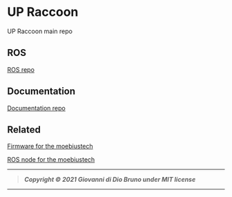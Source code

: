 # UP Raccoon
UP Raccoon main repo

## ROS
[ROS repo](https://github.com/gbr1/raccoon_ros)

## Documentation
[Documentation repo](https://github.com/gbr1/raccoon_docs)

## Related
[Firmware for the moebiustech](https://github.com/gbr1/moebiustech_stm32_firmware)

[ROS node for the moebiustech](https://github.com/gbr1/moebiustech_stm32_ros)

---
> ***Copyright © 2021 Giovanni di Dio Bruno under MIT license***
---
